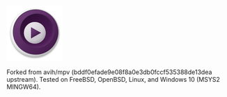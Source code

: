 ![mpv logo](https://raw.githubusercontent.com/mpv-player/mpv.io/master/source/images/mpv-logo-128.png)

Forked from avih/mpv (bddf0efade9e08f8a0e3db0fccf535388de13dea upstream).
Tested on FreeBSD, OpenBSD, Linux, and Windows 10 (MSYS2 MINGW64).
